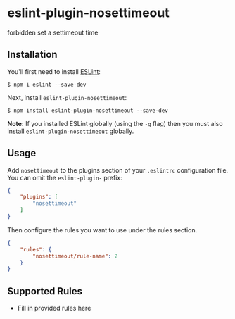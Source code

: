 # eslint-plugin-nosettimeout

forbidden set a settimeout time

## Installation

You'll first need to install [ESLint](http://eslint.org):

```
$ npm i eslint --save-dev
```

Next, install `eslint-plugin-nosettimeout`:

```
$ npm install eslint-plugin-nosettimeout --save-dev
```

**Note:** If you installed ESLint globally (using the `-g` flag) then you must also install `eslint-plugin-nosettimeout` globally.

## Usage

Add `nosettimeout` to the plugins section of your `.eslintrc` configuration file. You can omit the `eslint-plugin-` prefix:

```json
{
    "plugins": [
        "nosettimeout"
    ]
}
```


Then configure the rules you want to use under the rules section.

```json
{
    "rules": {
        "nosettimeout/rule-name": 2
    }
}
```

## Supported Rules

* Fill in provided rules here





